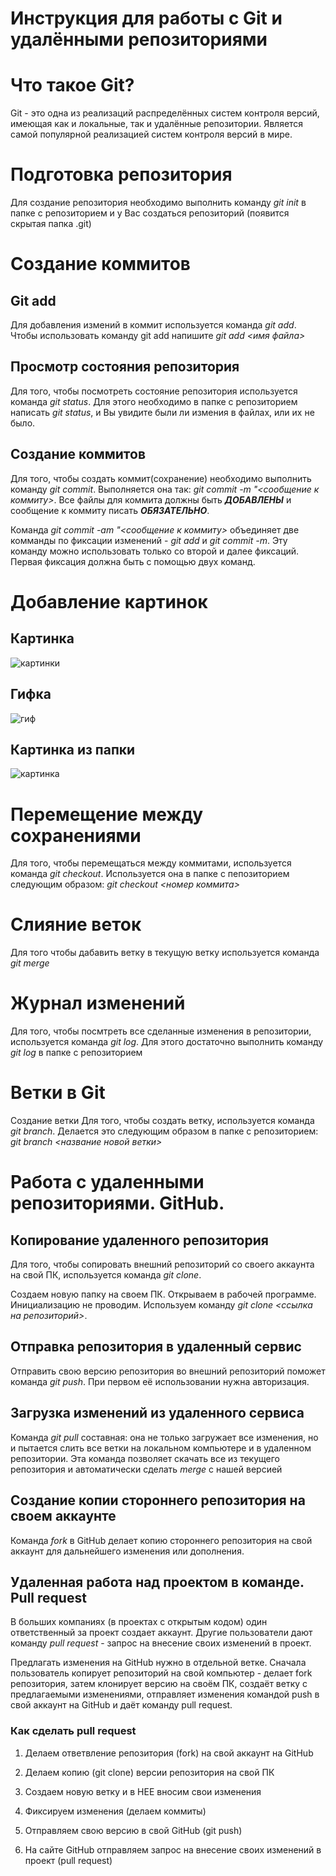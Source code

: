 # Инструкция для работы с Git и удалёнными репозиториями
# Что такое Git?
Git - это одна из реализаций распределённых систем контроля версий, имеющая как и локальные, так и удалённые репозитории. Является самой популярной реализацией систем контроля версий в мире.
# Подготовка репозитория
Для создание репозитория необходимо выполнить команду _git init_ в папке с репозиторием и у Вас создаться репозиторий (появится скрытая папка .git)

# Создание коммитов
## Git add
Для добавления измений в коммит используется команда *git add*. Чтобы использовать команду git add напишите *git add <имя файла>*

Просмотр состояния репозитория
---
Для того, чтобы посмотреть состояние репозитория используется команда *git status*. Для этого необходимо в папке с репозиторием написать *git status*, и Вы увидите были ли измения в файлах, или их не было.

## Создание коммитов
Для того, чтобы создать коммит(сохранение) необходимо выполнить команду *git commit*. Выполняется она так: *git commit -m "<сообщение к коммиту>*. Все файлы для коммита должны быть ***ДОБАВЛЕНЫ*** и сообщение к коммиту писать ***ОБЯЗАТЕЛЬНО***.

Команда *git commit -am "<сообщение к коммиту>* объединяет две комманды по фиксации изменений - _git add_ и _git commit -m_. Эту команду можно использовать только со второй и далее фиксаций. Первая фиксация должна быть с помощью двух команд.


# Добавление картинок
## Картинка
   ![картинки](https://miro.medium.com/max/1400/1*vlDY5078rLn0dFQWbdAKUA.png)
## Гифка
   ![гиф](https://raw.githubusercontent.com/nadehi18/battery-wallpaper-windows/master/preview/charging.gif)
## Картинка из папки
   ![картинка](3_1.jpg)

# Перемещение между сохранениями
Для того, чтобы перемещаться между коммитами, используется команда *git checkout*. Используется она в папке с пепозиторием следующим образом: *git checkout <номер коммита>*
# Слияние веток
Для того чтобы дабавить ветку в текущую ветку используется команда *git merge*
# Журнал изменений
Для того, чтобы посмтреть все сделанные изменения в репозитории, используется команда _git log_. Для этого достаточно выполнить команду _git log_ в папке с репозиторием
# Ветки в Git
Создание ветки
Для того, чтобы создать ветку, используется команда *git branch*. Делается это следующим образом в папке с репозиторием: *git branch <название новой ветки>*

# Работа с удаленными репозиториями. GitHub.
## Копирование удаленного репозитория
Для того, чтобы сопировать внешний репозиторий со своего аккаунта на свой ПК, используется команда _git clone_.

Создаем новую папку на своем ПК. Открываем в рабочей программе. Инициализацию не проводим. Используем команду *git clone <ссылка на репозиторий>*.

## Отправка репозитория в удаленный сервис
Отправить свою версию репозитория во внешний репозиторий поможет команда *git push*. При первом её использовании нужна  авторизация.

## Загрузка изменений из удаленного сервиса
Команда _git pull_ составная: она не только загружает все изменения, но и пытается слить все ветки на локальном компьютере и в удаленном репозитории.
Эта команда позволяет скачать все из текущего репозитория и автоматически сделать _merge_ с нашей версией

## Создание копии стороннего репозитория на своем аккаунте
Команда *fork* в GitHub делает копию стороннего репозитория на свой аккаунт для дальнейшего изменения или дополнения.

## Удаленная работа над проектом в команде. Pull request
В больших компаниях (в проектах с открытым кодом) один ответственный за проект создает аккаунт. Другие пользователи дают команду *pull request* - запрос на внесение своих изменений в проект.

Предлагать изменения на GitHub нужно в отдельной ветке. Сначала пользователь копирует репозиторий на свой компьютер - делает fork репозитория, затем клонирует версию на своём ПК, создаёт ветку с предлагаемыми изменениями, отправляет изменения командой push в свой аккаунт на GitHub и даёт команду pull request.

### Как сделать pull request

1. Делаем ответвление репозитория (fork) на свой аккаунт на GitHub

2. Делаем копию (git clone) версии репозитория на свой ПК

3. Создаем новую ветку и в НЕЕ вносим свои изменения

4. Фиксируем изменения (делаем коммиты)

5. Отправляем свою версию в свой GitHub (git push)

6. На сайте GitHub отправляем запрос на внесение своих изменений в проект (pull request)